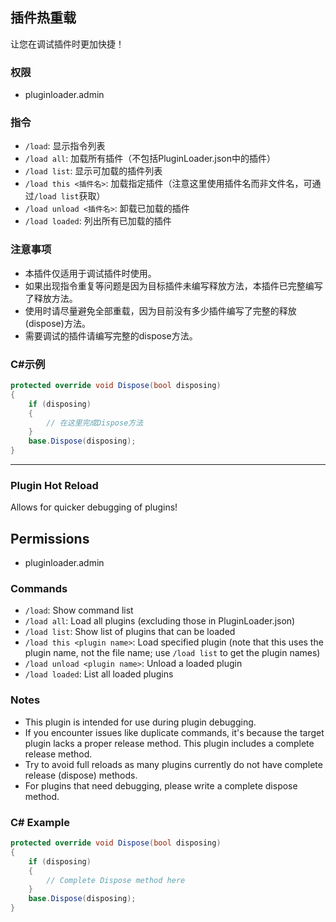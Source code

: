 ## 插件热重载

让您在调试插件时更加快捷！

### 权限

- pluginloader.admin

### 指令

- `/load`: 显示指令列表
- `/load all`: 加载所有插件（不包括PluginLoader.json中的插件）
- `/load list`: 显示可加载的插件列表
- `/load this <插件名>`: 加载指定插件（注意这里使用插件名而非文件名，可通过`/load list`获取）
- `/load unload <插件名>`: 卸载已加载的插件
- `/load loaded`: 列出所有已加载的插件

### 注意事项

- 本插件仅适用于调试插件时使用。
- 如果出现指令重复等问题是因为目标插件未编写释放方法，本插件已完整编写了释放方法。
- 使用时请尽量避免全部重载，因为目前没有多少插件编写了完整的释放(dispose)方法。
- 需要调试的插件请编写完整的dispose方法。

### C#示例

```csharp
protected override void Dispose(bool disposing)
{
    if (disposing)
    {
        // 在这里完成Dispose方法
    }
    base.Dispose(disposing);
}
```

---

### Plugin Hot Reload

Allows for quicker debugging of plugins!

## Permissions

- pluginloader.admin

### Commands

- `/load`: Show command list
- `/load all`: Load all plugins (excluding those in PluginLoader.json)
- `/load list`: Show list of plugins that can be loaded
- `/load this <plugin name>`: Load specified plugin (note that this uses the plugin name, not the file name; use `/load list` to get the plugin names)
- `/load unload <plugin name>`: Unload a loaded plugin
- `/load loaded`: List all loaded plugins

### Notes

- This plugin is intended for use during plugin debugging.
- If you encounter issues like duplicate commands, it's because the target plugin lacks a proper release method. This plugin includes a complete release method.
- Try to avoid full reloads as many plugins currently do not have complete release (dispose) methods.
- For plugins that need debugging, please write a complete dispose method.

### C# Example

```csharp
protected override void Dispose(bool disposing)
{
    if (disposing)
    {
        // Complete Dispose method here
    }
    base.Dispose(disposing);
}
```
